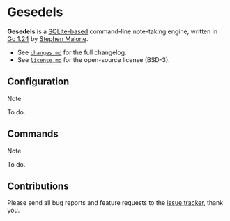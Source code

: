 # Gesedels

**Gesedels** is a [SQLite-based][sq] command-line note-taking engine, written in [Go 1.24][go] by [Stephen Malone][sm].

- See [`changes.md`][ch] for the full changelog.
- See [`license.md`][li] for the open-source license (BSD-3).

## Configuration

> [!NOTE]
> To do.

## Commands

> [!NOTE]
> To do.

## Contributions

Please send all bug reports and feature requests to the [issue tracker][it], thank you.

[ch]: https://github.com/gesedels/gesedels/blob/main/changes.md
[li]: https://github.com/gesedels/gesedels/blob/main/license.md
[go]: https://go.dev/doc/go1.24
[it]: https://github.com/gesedels/gesedels/issues
[sm]: https://github.com/gesedels
[sq]: https://www.sqlite.org
